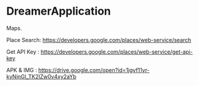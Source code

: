# DreamerApplication
Maps.

Place Search: 
https://developers.google.com/places/web-service/search

Get API Key : 
https://developers.google.com/places/web-service/get-api-key

APK & IMG :
https://drive.google.com/open?id=1jgyf11yr-kyNjnGl_TK2IZw0v4xy2aYb
